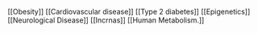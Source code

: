 [[Obesity]]
[[Cardiovascular disease]]
[[Type 2 diabetes]]
[[Epigenetics]]
[[Neurological Disease]]
[[Incrnas]]
[[Human Metabolism.]]
